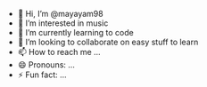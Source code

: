 - 👋 Hi, I’m @mayayam98
- 👀 I’m interested in music
- 🌱 I’m currently learning to code
- 💞️ I’m looking to collaborate on easy stuff to learn
- 📫 How to reach me ...
- 😄 Pronouns: ...
- ⚡ Fun fact: ...

<!---
mayayam98/mayayam98 is a ✨ special ✨ repository because its `README.md` (this file) appears on your GitHub profile.
You can click the Preview link to take a look at your changes.
--->
